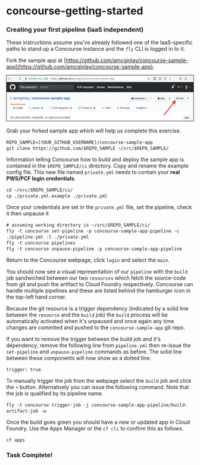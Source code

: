 # concourse-getting-started
### Creating your first pipeline (IaaS independent)

These instructions assume you've already followed one of the IaaS-specific paths to stand up a Concourse instance and the `fly` CLI is logged in to it.

Fork the sample app at [https://github.com/amcginlay/concourse-sample-app](https://github.com/amcginlay/concourse-sample-app).

![Fork Me](../forkme.png "Fork Me")

Grab your forked sample app which will help us complete this exercise.

```
REPO_SAMPLE=[YOUR_GITHUB_USERNAME]/concourse-sample-app
git clone https://github.com/$REPO_SAMPLE ~/src/$REPO_SAMPLE/
```

Information telling Concourse how to build and deploy the sample app is contained in the `$REPO_SAMPLE/ci` directory.  Copy and rename the example config file.  This new file named `private.yml` needs to contain your **real PWS/PCF login credentials**.

```
cd ~/src/$REPO_SAMPLE/ci/
cp ./private.yml.example ./private.yml
```

Once your credentials are set in the `private.yml` file, set the pipeline, check it then unpause it

```
# assuming working directory is ~/src/$REPO_SAMPLE/ci/
fly -t concourse set-pipeline -p concourse-sample-app-pipeline -c ./pipeline.yml -l ./private.yml
fly -t concourse pipelines
fly -t concourse unpause-pipeline -p concourse-sample-app-pipeline
```

Return to the Concourse webpage, click `login` and select the `main`.  

You should now see a visual representation of our `pipeline` with the `build` job sandwiched between our two `resources` which fetch the source-code from git and push the artifact to Cloud Foundry respectively.  Concourse can handle multiple pipelines and these are listed behind the hamburger icon in the top-left hand corner.

Because the git resource is a trigger dependency (indicated by a solid line between the `resource` and the `build` job) the `build` process will be automatically activated when it's unpaused and once again any time changes are commited and pushed to the `concourse-sample-app` git repo.

If you want to remove the trigger between the build job and it's dependency, remove the following line from `pipeline.yml` then re-issue the `set-pipeline` and `unpause-pipeline` commands as before.  The solid line between these components will now show as a dotted line.

```
trigger: true
```

To manually trigger the job from the webpage select the `build` job and click the `+` button.  Alternatively you can issue the following command.  Note that the job is qualified by its pipeline name.

```
fly -t concourse trigger-job -j concourse-sample-app-pipeline/build-artifact-job -w
```

Once the build goes green you should have a new or updated app in Cloud Foundry.  Use the Apps Manager or the `cf cli` to confirm this as follows.

```
cf apps
```

### Task Complete!
